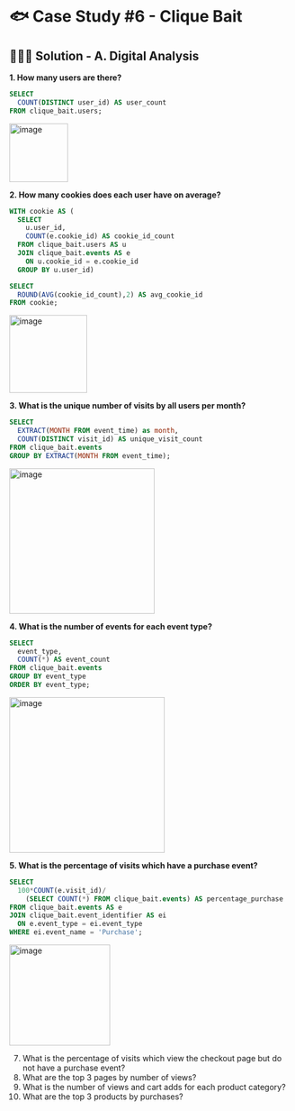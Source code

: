 # 🐟 Case Study #6 - Clique Bait

## 👩🏻‍💻 Solution - A. Digital Analysis

**1. How many users are there?**

````sql
SELECT 
  COUNT(DISTINCT user_id) AS user_count
FROM clique_bait.users;
````

<img width="104" alt="image" src="https://user-images.githubusercontent.com/81607668/134652899-1abcdeeb-f6ec-44e7-810c-be2dabfb1244.png">

**2. How many cookies does each user have on average?**

````sql
WITH cookie AS (
  SELECT 
    u.user_id, 
    COUNT(e.cookie_id) AS cookie_id_count
  FROM clique_bait.users AS u
  JOIN clique_bait.events AS e
    ON u.cookie_id = e.cookie_id
  GROUP BY u.user_id)

SELECT 
  ROUND(AVG(cookie_id_count),2) AS avg_cookie_id
FROM cookie;
````

<img width="138" alt="image" src="https://user-images.githubusercontent.com/81607668/134653056-db4d9c33-f484-4c2c-a21d-b34e49c87d53.png">

**3. What is the unique number of visits by all users per month?**

````sql
SELECT 
  EXTRACT(MONTH FROM event_time) as month, 
  COUNT(DISTINCT visit_id) AS unique_visit_count
FROM clique_bait.events
GROUP BY EXTRACT(MONTH FROM event_time);
````

<img width="258" alt="image" src="https://user-images.githubusercontent.com/81607668/134653147-82b7f9d3-c8ec-4fb9-ac7b-cb036ae1d877.png">

**4. What is the number of events for each event type?**

````sql
SELECT 
  event_type, 
  COUNT(*) AS event_count
FROM clique_bait.events
GROUP BY event_type
ORDER BY event_type;
````

<img width="276" alt="image" src="https://user-images.githubusercontent.com/81607668/134653476-6e456622-1118-438f-b83d-3b1873dd01e8.png">

**5. What is the percentage of visits which have a purchase event?**

````sql
SELECT 
  100*COUNT(e.visit_id)/
    (SELECT COUNT(*) FROM clique_bait.events) AS percentage_purchase
FROM clique_bait.events AS e
JOIN clique_bait.event_identifier AS ei
  ON e.event_type = ei.event_type
WHERE ei.event_name = 'Purchase';
````

<img width="179" alt="image" src="https://user-images.githubusercontent.com/81607668/134654086-6f051c8e-cf26-4929-936e-1bbfd7ff0f19.png">

7. What is the percentage of visits which view the checkout page but do not have a purchase event?
8. What are the top 3 pages by number of views?
9. What is the number of views and cart adds for each product category?
10. What are the top 3 products by purchases?
